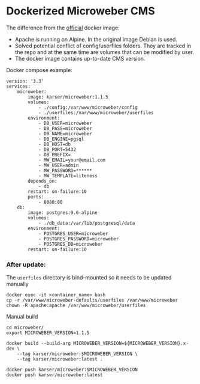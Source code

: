 Dockerized Microweber CMS
=========================


The difference from the [official](https://github.com/microweber/docker) docker image:
- Apache is running on Alpine. In the original image Debian is used.
- Solved potential conflict of config/userfiles folders.
They are tracked in the repo and at the same time are volumes
that can be modified by user.
- The docker image contains up-to-date CMS version.


Docker compose example:
```
version: '3.3'
services:
    microweber:
        image: karser/microweber:1.1.5
        volumes:
            - ./config:/var/www/microweber/config
            - ./userfiles:/var/www/microweber/userfiles
        environment:
            - DB_USER=microweber
            - DB_PASS=microweber
            - DB_NAME=microweber
            - DB_ENGINE=pgsql
            - DB_HOST=db
            - DB_PORT=5432
            - DB_PREFIX=
            - MW_EMAIL=your@email.com
            - MW_USER=admin
            - MW_PASSWORD=******
            - MW_TEMPLATE=liteness
        depends_on:
            - db
        restart: on-failure:10
        ports:
            - 8080:80
    db:
        image: postgres:9.6-alpine
        volumes:
            - ./db_data:/var/lib/postgresql/data
        environment:
            - POSTGRES_USER=microweber
            - POSTGRES_PASSWORD=microweber
            - POSTGRES_DB=microweber
        restart: on-failure:10
```


### After update:

The `userfiles` directory is bind-mounted so it needs to be updated manually
```
docker exec -it <container_name> bash
cp -r /var/www/microweber-defaults/userfiles /var/www/microweber
chown -R apache:apache /var/www/microweber/userfiles
```


Manual build
```
cd microweber/
export MICROWEBER_VERSION=1.1.5
 
docker build --build-arg MICROWEBER_VERSION=${MICROWEBER_VERSION}.x-dev \
    --tag karser/microweber:$MICROWEBER_VERSION \
    --tag karser/microweber:latest .

docker push karser/microweber:$MICROWEBER_VERSION
docker push karser/microweber:latest
```
